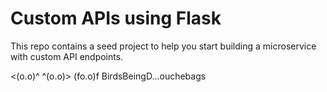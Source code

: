 Custom APIs using Flask
=========================================================

This repo contains a seed project to help you start building a microservice with custom API endpoints.

<(o.o)^ ^(o.o)> (fo.o)f  BirdsBeingD...ouchebags
 
